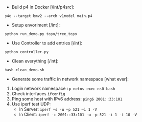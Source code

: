 - Build p4 in Docker [/int/p4src]:
```
p4c --target bmv2 --arch v1model main.p4
```
- Setup envoriment [/int]:
```
python run_demo.py topo/tree_topo
```
- Use Controller to add entries [/int]:
```
python controller.py
```
- Clean everything [/int]:
```
bash clean_demo.sh
```
- Generate some traffic in network namespace [what ever]:
1. Login network namespace  `ip netns exec ns0 bash`
2. Check interfaces  `ifconfig`
3. Ping some host with IPv6 address: `ping6 2001::33:101`
4. Use iperf test UDP: 
    - In Server: `iperf –s -u –p 521 –i 1 -V`
    - In Client: `iperf -c 2001::33:101 -u -p 521 -i 1 -t 10 -V`